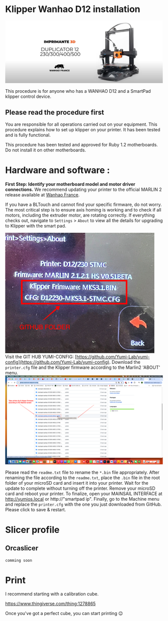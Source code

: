# Klipper Wanhao D12 installation

![WANHAO D12 230/300/400/500](/img/Printers/Wanhao/wanhao_d12_banner.png)

This procedure is for anyone who has a WANHAO D12 and a SmartPad klipper control device.

## Please read the procedure first

You are responsible for all operations carried out on your equipment. This procedure explains how to set up klipper on your printer. It has been tested and is fully functional.

This procedure has been tested and approved for Ruby 1.2 motherboards. Do not install it on other motherboards.

# Hardware and software :

**First Step: Identify your motherboard model and motor driver connections.**
We recommend updating your printer to the official MARLIN 2 release available at [Wanhao France](https://formation.wanhaofrance.com/slides/slide/firmware-d12-230-758?fullscreen=0&fullscreen=1).

If you have a BLTouch and cannot find your specific firmware, do not worry. The most critical step is to ensure axis homing is working and to check if all motors, including the extruder motor, are rotating correctly. If everything checks out, navigate to `Settings` > `About` to view all the details for upgrading to Klipper with the smart pad.

![WANHAO D12 230/300/400/500 update to klipper](/img/Printers/Wanhao/wanhao_D12_Marlin2_to_klipper.png)
Visit the GIT HUB YUMI-CONFIG: [https://github.com/Yumi-Lab/yumi-config](https://github.com/Yumi-Lab/yumi-config).
Download the `printer.cfg` file and the Klipper firmware according to the Marlin2 'ABOUT' menu.
![WANHAO D12 230/300/400/500 update to klipper](/img/Printers/Wanhao/wanhao_d12_github_yumi-config.png)

Please read the `readme.txt` file to rename the `*.bin` file appropriately.
After renaming the file according to the `readme.txt`, place the `.bin` file in the root folder of your microSD card and insert it into your printer.
Wait for the update to complete without turning off the printer.
Remove your microSD card and reboot your printer.
To finalize, open your MAINSAIL INTERFACE at http://yumios.local or http://"smartpad ip".
Finally, go to the Machine menu and replace the `printer.cfg` with the one you just downloaded from GitHub. Please click to save & restart.

# Slicer profile
## Orcaslicer
    
    comming soon

# Print

I recommend starting with a calibration cube. 

https://www.thingiverse.com/thing:1278865

Once you've got a perfect cube, you can start printing 😉
